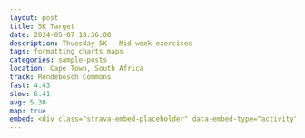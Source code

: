 ```yaml
---
layout: post
title: 5K Target
date: 2024-05-07 18:36:00
description: Thuesday 5K - Mid week exercises
tags: formatting charts maps
categories: sample-posts
location: Cape Town, South Africa
track: Rondebosch Commons
fast: 4.43
slow: 6.41
avg: 5.30
map: true
embed: <div class="strava-embed-placeholder" data-embed-type="activity" data-embed-id="11354420790" data-style="standard"></div><script src="https://strava-embeds.com/embed.js"></script>
---
```

<div class="strava-embed-placeholder" data-embed-type="activity" data-embed-id="5713815063" data-style="standard"></div><script src="https://strava-embeds.com/embed.js"></script>